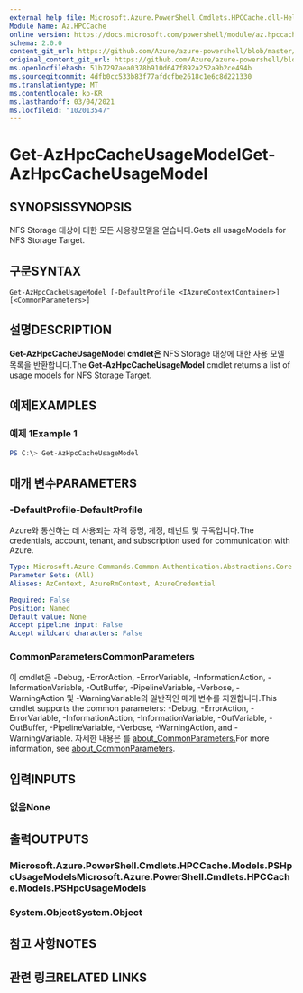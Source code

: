 ```yaml
---
external help file: Microsoft.Azure.PowerShell.Cmdlets.HPCCache.dll-Help.xml
Module Name: Az.HPCCache
online version: https://docs.microsoft.com/powershell/module/az.hpccache/get-azhpccacheusagemodels
schema: 2.0.0
content_git_url: https://github.com/Azure/azure-powershell/blob/master/src/HPCCache/HPCCache/help/Get-AzHpcCacheUsageModel.md
original_content_git_url: https://github.com/Azure/azure-powershell/blob/master/src/HPCCache/HPCCache/help/Get-AzHpcCacheUsageModel.md
ms.openlocfilehash: 51b7297aea0378b910d647f892a252a9b2ce494b
ms.sourcegitcommit: 4dfb0cc533b83f77afdcfbe2618c1e6c8d221330
ms.translationtype: MT
ms.contentlocale: ko-KR
ms.lasthandoff: 03/04/2021
ms.locfileid: "102013547"
---
```

# <span data-ttu-id="4886e-101">Get-AzHpcCacheUsageModel</span><span class="sxs-lookup"><span data-stu-id="4886e-101">Get-AzHpcCacheUsageModel</span></span>

## <span data-ttu-id="4886e-102">SYNOPSIS</span><span class="sxs-lookup"><span data-stu-id="4886e-102">SYNOPSIS</span></span>
<span data-ttu-id="4886e-103">NFS Storage 대상에 대한 모든 사용량모델을 얻습니다.</span><span class="sxs-lookup"><span data-stu-id="4886e-103">Gets all usageModels for NFS Storage Target.</span></span>

## <span data-ttu-id="4886e-104">구문</span><span class="sxs-lookup"><span data-stu-id="4886e-104">SYNTAX</span></span>

```
Get-AzHpcCacheUsageModel [-DefaultProfile <IAzureContextContainer>] [<CommonParameters>]
```

## <span data-ttu-id="4886e-105">설명</span><span class="sxs-lookup"><span data-stu-id="4886e-105">DESCRIPTION</span></span>
<span data-ttu-id="4886e-106">**Get-AzHpcCacheUsageModel cmdlet은** NFS Storage 대상에 대한 사용 모델 목록을 반환합니다.</span><span class="sxs-lookup"><span data-stu-id="4886e-106">The **Get-AzHpcCacheUsageModel** cmdlet returns a list of usage models for NFS Storage Target.</span></span>

## <span data-ttu-id="4886e-107">예제</span><span class="sxs-lookup"><span data-stu-id="4886e-107">EXAMPLES</span></span>

### <span data-ttu-id="4886e-108">예제 1</span><span class="sxs-lookup"><span data-stu-id="4886e-108">Example 1</span></span>
```powershell
PS C:\> Get-AzHpcCacheUsageModel
```

## <span data-ttu-id="4886e-109">매개 변수</span><span class="sxs-lookup"><span data-stu-id="4886e-109">PARAMETERS</span></span>

### <span data-ttu-id="4886e-110">-DefaultProfile</span><span class="sxs-lookup"><span data-stu-id="4886e-110">-DefaultProfile</span></span>
<span data-ttu-id="4886e-111">Azure와 통신하는 데 사용되는 자격 증명, 계정, 테넌트 및 구독입니다.</span><span class="sxs-lookup"><span data-stu-id="4886e-111">The credentials, account, tenant, and subscription used for communication with Azure.</span></span>

```yaml
Type: Microsoft.Azure.Commands.Common.Authentication.Abstractions.Core.IAzureContextContainer
Parameter Sets: (All)
Aliases: AzContext, AzureRmContext, AzureCredential

Required: False
Position: Named
Default value: None
Accept pipeline input: False
Accept wildcard characters: False
```

### <span data-ttu-id="4886e-112">CommonParameters</span><span class="sxs-lookup"><span data-stu-id="4886e-112">CommonParameters</span></span>
<span data-ttu-id="4886e-113">이 cmdlet은 -Debug, -ErrorAction, -ErrorVariable, -InformationAction, -InformationVariable, -OutBuffer, -PipelineVariable, -Verbose, -WarningAction 및 -WarningVariable의 일반적인 매개 변수를 지원합니다.</span><span class="sxs-lookup"><span data-stu-id="4886e-113">This cmdlet supports the common parameters: -Debug, -ErrorAction, -ErrorVariable, -InformationAction, -InformationVariable, -OutVariable, -OutBuffer, -PipelineVariable, -Verbose, -WarningAction, and -WarningVariable.</span></span> <span data-ttu-id="4886e-114">자세한 내용은 를 [about_CommonParameters.](http://go.microsoft.com/fwlink/?LinkID=113216)</span><span class="sxs-lookup"><span data-stu-id="4886e-114">For more information, see [about_CommonParameters](http://go.microsoft.com/fwlink/?LinkID=113216).</span></span>

## <span data-ttu-id="4886e-115">입력</span><span class="sxs-lookup"><span data-stu-id="4886e-115">INPUTS</span></span>

### <span data-ttu-id="4886e-116">없음</span><span class="sxs-lookup"><span data-stu-id="4886e-116">None</span></span>

## <span data-ttu-id="4886e-117">출력</span><span class="sxs-lookup"><span data-stu-id="4886e-117">OUTPUTS</span></span>

### <span data-ttu-id="4886e-118">Microsoft.Azure.PowerShell.Cmdlets.HPCCache.Models.PSHpcUsageModels</span><span class="sxs-lookup"><span data-stu-id="4886e-118">Microsoft.Azure.PowerShell.Cmdlets.HPCCache.Models.PSHpcUsageModels</span></span>

### <span data-ttu-id="4886e-119">System.Object</span><span class="sxs-lookup"><span data-stu-id="4886e-119">System.Object</span></span>
## <span data-ttu-id="4886e-120">참고 사항</span><span class="sxs-lookup"><span data-stu-id="4886e-120">NOTES</span></span>

## <span data-ttu-id="4886e-121">관련 링크</span><span class="sxs-lookup"><span data-stu-id="4886e-121">RELATED LINKS</span></span>
